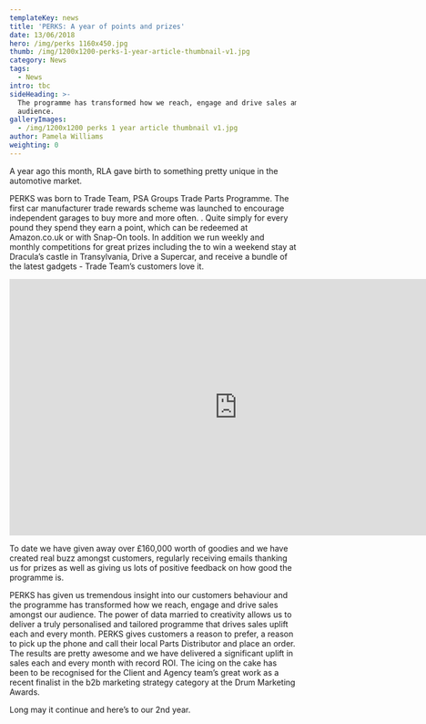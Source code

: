 ```yaml
---
templateKey: news
title: 'PERKS: A year of points and prizes'
date: 13/06/2018
hero: /img/perks 1160x450.jpg
thumb: /img/1200x1200-perks-1-year-article-thumbnail-v1.jpg
category: News
tags:
  - News
intro: tbc
sideHeading: >-
  The programme has transformed how we reach, engage and drive sales amongst our
  audience.
galleryImages:
  - /img/1200x1200 perks 1 year article thumbnail v1.jpg
author: Pamela Williams
weighting: 0
---
```

A year ago this month, RLA gave birth to something pretty unique in the automotive market.

PERKS was born to Trade Team, PSA Groups Trade Parts Programme. The first car manufacturer trade rewards scheme was launched to encourage independent garages to buy more and more often. . Quite simply for every pound they spend they earn a point, which can be redeemed at Amazon.co.uk or with Snap-On tools. In addition we run weekly and monthly competitions for great prizes including the to win a weekend stay at Dracula’s castle in Transylvania, Drive a Supercar, and receive a bundle of the latest gadgets - Trade Team’s customers love it.

<iframe src="https://player.vimeo.com/video/246992866?title=0&byline=0&portrait=0" width="800" height="450" frameborder="0" webkitallowfullscreen mozallowfullscreen allowfullscreen></iframe>

To date we have given away over £160,000 worth of goodies and we have created real buzz amongst customers, regularly receiving emails thanking us for prizes as well as giving us lots of positive feedback on how good the programme is.

PERKS has given us tremendous insight into our customers behaviour and the programme has transformed how we reach, engage and drive sales amongst our audience. The power of data married to creativity allows us to deliver a truly personalised and tailored programme that drives sales uplift each and every month. PERKS gives customers a reason to prefer, a reason to pick up the phone and call their local Parts Distributor and place an order. The results are pretty awesome and we have delivered a significant uplift in sales each and every month with record ROI. The icing on the cake has been to be recognised for the Client and Agency team’s great work as a recent finalist in the b2b marketing strategy category at the Drum Marketing Awards.

Long may it continue and here’s to our 2nd year.
